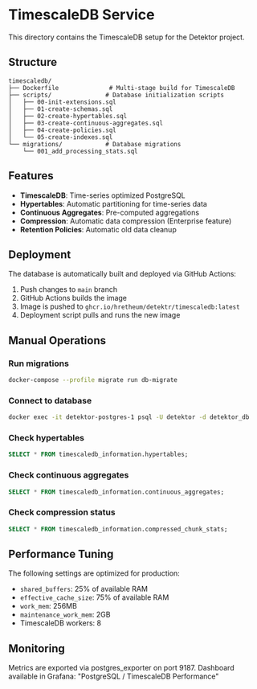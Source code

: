 # TimescaleDB Service

This directory contains the TimescaleDB setup for the Detektor project.

## Structure

```
timescaledb/
├── Dockerfile              # Multi-stage build for TimescaleDB
├── scripts/               # Database initialization scripts
│   ├── 00-init-extensions.sql
│   ├── 01-create-schemas.sql
│   ├── 02-create-hypertables.sql
│   ├── 03-create-continuous-aggregates.sql
│   ├── 04-create-policies.sql
│   └── 05-create-indexes.sql
└── migrations/            # Database migrations
    └── 001_add_processing_stats.sql
```

## Features

- **TimescaleDB**: Time-series optimized PostgreSQL
- **Hypertables**: Automatic partitioning for time-series data
- **Continuous Aggregates**: Pre-computed aggregations
- **Compression**: Automatic data compression (Enterprise feature)
- **Retention Policies**: Automatic old data cleanup

## Deployment

The database is automatically built and deployed via GitHub Actions:

1. Push changes to `main` branch
2. GitHub Actions builds the image
3. Image is pushed to `ghcr.io/hretheum/detektr/timescaledb:latest`
4. Deployment script pulls and runs the new image

## Manual Operations

### Run migrations
```bash
docker-compose --profile migrate run db-migrate
```

### Connect to database
```bash
docker exec -it detektor-postgres-1 psql -U detektor -d detektor_db
```

### Check hypertables
```sql
SELECT * FROM timescaledb_information.hypertables;
```

### Check continuous aggregates
```sql
SELECT * FROM timescaledb_information.continuous_aggregates;
```

### Check compression status
```sql
SELECT * FROM timescaledb_information.compressed_chunk_stats;
```

## Performance Tuning

The following settings are optimized for production:
- `shared_buffers`: 25% of available RAM
- `effective_cache_size`: 75% of available RAM
- `work_mem`: 256MB
- `maintenance_work_mem`: 2GB
- TimescaleDB workers: 8

## Monitoring

Metrics are exported via postgres_exporter on port 9187.
Dashboard available in Grafana: "PostgreSQL / TimescaleDB Performance"
